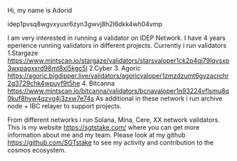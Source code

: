 Hi, my name is Adorid

idep1pvsq8wgvxyuxr6zyn3gwvj8h2l6dkk4wh04vmp

I am very interested in running a validator on IDEP Network. I have 4 years eperience running validators in different projects. Currently i run validators 
1.Stargaze https://www.mintscan.io/stargaze/validators/starsvaloper1ck2p4qj79lqvsxp3wxpagxxrd98mt8xl5kgc5l
2.Cyber
3. Agoric https://agoric.bigdipper.live/validators/agoricvaloper1zmzdzumt6gvzacrchr2g3729chk4wpuyf9t5he
4. Bitcanna https://www.mintscan.io/bitcanna/validators/bcnavaloper1n93224vflsmu8q0kuf8hyw4qzvg4j3zxw7e74s
As additional in these network i run archive node + IBC relayer to support projects.

From different networks i run Solana, Mina, Cere, XX network validators.
This is my website https://sgtstake.com/ where you can get more information about me and my team. Please look at my github https://github.com/SGTstake to see my activity and contribution to the cosmos ecosystem.
